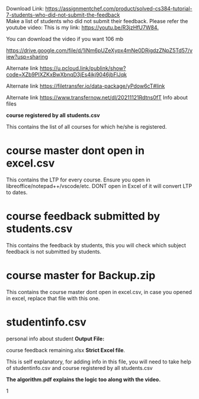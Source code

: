 Download Link: https://assignmentchef.com/product/solved-cs384-tutorial-7-students-who-did-not-submit-the-feedback
<br>
Make a list of students who did not submit their feedback. Please refer the youtube video: This is my link: <a href="https://youtu.be/R3jzHfU7W84">https://youtu.be/R3jzHfU7W84</a><a href="https://youtu.be/R3jzHfU7W84">.</a>

You can download the video if you want 106 mb

<a href="https://drive.google.com/file/d/1iNm6pUZeXypx4mNe0DRjgdzZNpZ5Td57/view?usp=sharing">https://drive.google.com/file/d/1iNm6pUZeXypx4mNe0DRjgdzZNpZ5Td57/view?usp=sharing</a>

Alternate link <a href="https://u.pcloud.link/publink/show?code=XZb9PIXZKxBwXbnqD3jEs4ikj9046jbFlJqk">https://u.pcloud.link/publink/show?code=XZb9PIXZKxBwXbnqD3jEs4ikj9046jbFlJqk</a>

Alternate link <a href="https://filetransfer.io/data-package/yPdow6cT#link">https://filetransfer.io/data-package/yPdow6cT#link</a>

Alternate link <a href="https://www.transfernow.net/dl/20211121Rdtns0fT">https://www.transfernow.net/dl/20211121Rdtns0fT </a>Info about files

<strong>course registered by all students.csv</strong>

This contains the list of all courses for which he/she is registered.

<h1>course master dont open in excel.csv</h1>

This contains the LTP for every course. Ensure you open in libreoffice/notepad++/vscode/etc. DONT open in Excel of it will convert LTP to dates.

<h1>course feedback submitted by students.csv</h1>

This contains the feedback by students, this you will check which subject feedback is not submitted by students.

<h1>course master for Backup.zip</h1>

This contains the course master dont open in excel.csv, in case you opened in excel, replace that file with this one.

<h1>studentinfo.csv</h1>

personal info about student <strong>Output File:</strong>

course feedback remaining.xlsx <strong>Strict Excel file</strong>.

This is self explanatory, for adding info in this file, you will need to take help of studentinfo.csv and course registered by all students.csv

<strong>The algorithm.pdf explains the logic too along with the video.</strong>

1